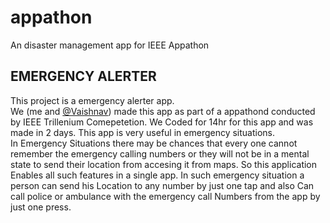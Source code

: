 # appathon

An disaster management app for IEEE Appathon

## EMERGENCY ALERTER

This project is a emergency alerter app.<br>
We (me and [@Vaishnav](https://github.com/vaishnavkkl)) made this app as part of a appathond conducted by IEEE Trillenium Comepetetion.
We Coded for 14hr for this app and was made in 2 days.
This app is very useful in emergency situations.<br>
In Emergency Situations there may be chances that every one cannot remember the emergency calling numbers or they will not be in a mental state to send their location from accesing it from maps.
So this application Enables all such features in a single app.
In such emergency situation a person can send his Location to any number by just one tap and also Can call police or ambulance with the emergency call Numbers from the app by just one press.
